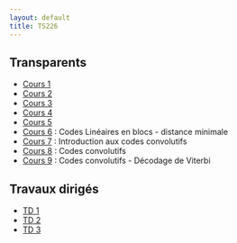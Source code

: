 ```yaml
---
layout: default
title: TS226
---
```


## Transparents

 - [Cours 1](/assets/cours/TS226/slides/TS226_COD1.pdf)
 - [Cours 2](/assets/cours/TS226/slides/TS226_COD2.pdf)
 - [Cours 3](/assets/cours/TS226/slides/TS226_COD3.pdf)
 - [Cours 4](/assets/cours/TS226/slides/TS226_COD4.pdf)
 - [Cours 5](/assets/cours/TS226/slides/TS226_COD5.pdf)
 - [Cours 6](/assets/cours/TS226/slides/TS226_COD6.pdf) : Codes Linéaires en blocs - distance minimale
 - [Cours 7](/assets/cours/TS226/slides/TS226_COD7.pdf) : Introduction aux codes convolutifs
 - [Cours 8](/assets/cours/TS226/slides/TS226_COD8.pdf) : Codes convolutifs
 - [Cours 9](/assets/cours/TS226/slides/TS226_COD9.pdf) : Codes convolutifs - Décodage de Viterbi


## Travaux dirigés

 - [TD 1](/assets/cours/TS226/TD/TD1_TS226.pdf)
 - [TD 2](/assets/cours/TS226/TD/TD2_TS226.pdf)
 - [TD 3](/assets/cours/TS226/TD/TD3_TS226.pdf)
 